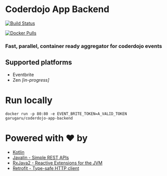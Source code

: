 # Coderdojo App Backend

[![Build Status](https://travis-ci.org/GaruGaru/coderdojo-app-backend.svg?branch=master)](https://travis-ci.org/GaruGaru/coderdojo-app-backend)

[![Docker Pulls](https://img.shields.io/docker/pulls/garugaru/coderdojo-app-backend.svg)](https://hub.docker.com/r/garugaru/coderdojo-app-backend/)

### Fast, parallel, container ready aggregator for coderdojo events

## Supported platforms 

- Eventbrite 
- Zen *[in-progress]*
 
 
# Run locally 

    docker run -p 80:80 -e EVENT_BRITE_TOKEN=A_VALID_TOKEN garugaru/coderdojo-app-backend

# Powered with ♥ by

- [Kotlin](https://kotlinlang.org)
- [Javalin - Simple REST APIs](https://javalin.io/)
- [RxJava2 - Reactive Extensions for the JVM](https://github.com/ReactiveX/RxJava)
- [Retrofit - Type-safe HTTP client](http://square.github.io/retrofit/)